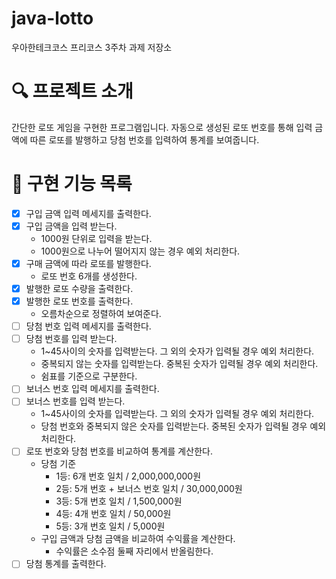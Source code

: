 # java-lotto

우아한테크코스 프리코스 3주차 과제 저장소 

# 🔍 프로젝트 소개

간단한 로또 게임을 구현한 프로그램입니다.
자동으로 생성된 로또 번호를 통해 입력 금액에 따른 로또를 발행하고 당첨 번호를 입력하여 통계를 보여줍니다.

# 📝 구현 기능 목록

- [x] 구입 금액 입력 메세지를 출력한다.
- [x] 구입 금액을 입력 받는다.
    - 1000원 단위로 입력을 받는다.
    - 1000원으로 나누어 떨어지지 않는 경우 예외 처리한다.
- [x] 구매 금액에 따라 로또를 발행한다.
  - 로또 번호 6개를 생성한다.
- [x] 발행한 로또 수량을 출력한다.
- [x] 발행한 로또 번호를 출력한다.
  - 오름차순으로 정렬하여 보여준다.
- [ ] 당첨 번호 입력 메세지를 출력한다.
- [ ] 당첨 번호를 입력 받는다.
  - 1~45사이의 숫자를 입력받는다. 그 외의 숫자가 입력될 경우 예외 처리한다.
  - 중복되지 않는 숫자를 입력받는다. 중복된 숫자가 입력될 경우 예외 처리한다.
  - 쉼표를 기준으로 구분한다.
- [ ] 보너스 번호 입력 메세지를 출력한다.
- [ ] 보너스 번호를 입력 받는다.
    - 1~45사이의 숫자를 입력받는다. 그 외의 숫자가 입력될 경우 예외 처리한다.
    - 당첨 번호와 중복되지 않은 숫자를 입력받는다. 중복된 숫자가 입력될 경우 예외 처리한다.
- [ ] 로또 번호와 당첨 번호를 비교하여 통계를 계산한다.
  - 당첨 기준
    - 1등: 6개 번호 일치 / 2,000,000,000원
    - 2등: 5개 번호 + 보너스 번호 일치 / 30,000,000원
    - 3등: 5개 번호 일치 / 1,500,000원
    - 4등: 4개 번호 일치 / 50,000원
    - 5등: 3개 번호 일치 / 5,000원
  - 구입 금액과 당첨 금액을 비교하여 수익률을 계산한다.
    - 수익률은 소수점 둘째 자리에서 반올림한다.
- [ ] 당첨 통계를 출력한다.